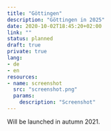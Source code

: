 ```yaml
---
title: "Göttingen"
description: "Göttingen in 2025"
date: 2020-10-02T18:45:20+02:00
link: ""
status: planned
draft: true
private: true
lang:
- de
- en
resources:
- name: screenshot
  src: "screenshot.png"
  params:
    description: "Screenshot"
---
```

Will be launched in autumn 2021.
